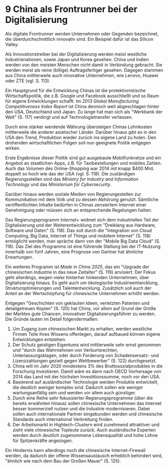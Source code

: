 # 9 China als Frontrunner bei der Digitalisierung

Als digitale Frontrunner werden Unternehmen oder Gegenden bezeichnet,
die überdurchschnittlich innovativ sind. Ein Beispiel dafür ist das Silicon Valley.

Als Innovationstreiber bei der Digitalisierung werden meist westliche Industrienationen,
sowie Japan und Korea gesehen. China und Indien werden von den meisten Menschen nicht damit in Verbindung gebracht.
Sie werden meist als reine (billige) Auftragsfertiger gesehen.
Dagegen stammen aus China mittlerweile auch innovative Unternehmen, wie Lenovo, Huawei oder ZTE (vgl. S. 113).

Ein Hauptgrund für die Entwicklung Chinas ist die protektionistische Wirtschaftspolitik,
die z.B. Google und Facebook ausschließt und so Raum für eigene Entwicklungen schafft.
Im _2013 Global Manufacturing Competitiveness Index Report_ ist China dennoch weit abgeschlagen
hinter den USA, Deutschland und Japan. Zu lange hat man sich als "Werkbank der Welt" (S. 117) verdingt
und auf Technologietransfer verlassen.

Durch eine stärker werdende Währung übersteigen Chinas Lohnkosten mittlerweile
die anderer asiatischer Länder. Darüber hinaus gibt es in den USA den Trend,
Produktion wieder zurück ins eigene Land zu holen. Den drohenden wirtschaftlichen
Folgen soll nun geeignete Politik entgegen wirken.

Erste Ergebnisse dieser Politik sind gut ausgebaute Mobilfunknetze und ein Angebot an staatlichen
Apps, z.B. für Taxibestellungen und mobiles Zahlen.
Auch das Volumen des Online-Shopping war 2014 mit knapp $400 Mrd. doppelt so hoch
wie das der USA (vgl. S: 118). Die zuständigen Regierungsstellen sind
das _Ministry for Industry and Information Technology_ und das _Ministerium für Cybersecurity_.

Darüber hinaus werden soziale Medien von Regierungestellen zur Kommunikation mit dem Volk
und zu dessen Abhörung genutzt. Sämtliche veröffentlichten Inhalte bedürfen in Chinas
zensiertem Internet einer Genehmigung oder müssen sich an entsprechende Regelungen halten.

Das Regierungsprogramm _Internet+_ widmet sich dem industriellen Teil der Digitalisierung
und der Weiterentwicklung zum "Dreiklang aus Hardware, Software und Daten" (S. 118).
Das soll durch die "Integration von Cloud Computing, Big Data, Internet of Things und mobilem Internet" (S. 118)
ermöglicht werden, man spräche dann von der "Mobile Big Data Cloud" (S. 118).
Das Ziel des Programms ist eine führende Stellung bei der IT-Nutzung innerhalb von fünf Jahren,
eine Prognose von Gartner hat ähnliche Erwartungen.

Ein weiteres Programm ist _Made in China 2025_, das ein
"Upgrade der chinesischen Industrie in das neue Zeitalter" (S. 119) anvisiert.
Der Fokus geht allerdings, wegen vieler hinterher hinkenden Unternehmen, über Digitalisierung hinaus.
Es geht auch um ökologische Industrieentwicklung, Strukturoptimierungen und Talententwicklung.
Zusätzlich soll auch der Anteil an der Wertschöpfung für chinesische Unternehmen erhöht werden.

Entgegen "Geschichten von geklauten Ideen, verletzten Patenten und detailgetreuen Kopien" (S. 120) hat China,
vor allem auf Grund der Größe der Marktes gute Chancen, innovativer Digitalisierungsführer zu werden.
Die Gründe lauten im Detail folgendermaßen:
1. Um Zugang zum chinesischen Markt zu erhalten, werden westliche Firmen Teile ihres Wissens offenlegen,
darauf aufbaued können eigene Entwicklungen entstehen.
2. Der Schutz geistigen Eigentums wird mittlerweile sehr ernst genommen und "durch das Wahrnehmen
von Verburtsrechten, Unterlassungsklagen, oder durch Forderung von Schadensersatz-
und Lizenzzahlungen gezielt gegen Wettbewerber" (S. 122) durchgesetzt.
3. China will im Jahr 2020 mindestens 3% des Bruttosozialproduktes in die Forschung investieren.
Damit wäre es dann nach OECD Vorhersage von 2014 das Land mit der höchsten Investitionssumme,
noch vor den USA.
4. Basierend auf ausländischer Technologie werden Produkte entwickelt, die deutlich weniger komplex sind.
Dadurch sollen wie weniger wartungsanfällig sein und werden vor allem auch günstiger.
5. Durch eine Reihe sehr fokussierter Regierungsprogramme (über die bereits erwähnten hinaus) sollen chinesische Unternehmen das Internet
besser kommerziell nutzen und die Industrie modernisieren. Dabei sollen auch internationale Partner
eingebunden werden und chinesische Standards auch international Verbreitung finden.
6. Der Arbeitsmarkt in Hightech-Clustern wird zunehmend attraktiver und zieht
viele chinesische Topleute zurück. Auch ausländische Experten werden durch deutlich zugenommene Lebensqualität
und hohe Löhne für Spitzenkräfte angezogen.

Ein Hindernis kann allerdings noch die chinesische Internet-Firewall werden, da dadurch der
offene Wissensaustausch erheblich behindert wird, "ähnlich wie nach dem Bau der Großen Mauer" (S. 125).
